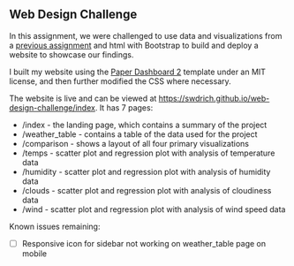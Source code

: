## Web Design Challenge

In this assignment, we were challenged to use data and visualizations
from a [previous assignment](https://github.com/swdrich/python-api-challenge) and html with Bootstrap to build and deploy a website to showcase our findings. 

I built my website using the [Paper Dashboard 2](https://demos.creative-tim.com/paper-dashboard/docs/1.0/getting-started/introduction.html) template under an MIT license, and then further modified the CSS where necessary. 

The website is live and can be viewed at https://swdrich.github.io/web-design-challenge/index. It has 7 pages:

* /index - the landing page, which contains a summary of the project
* /weather_table - contains a table of the data used for the project
* /comparison - shows a layout of all four primary visualizations
* /temps - scatter plot and regression plot with analysis of        temperature data
* /humidity - scatter plot and regression plot with analysis of humidity data
* /clouds - scatter plot and regression plot with analysis of cloudiness data
* /wind - scatter plot and regression plot with analysis of wind speed data

Known issues remaining:
- [ ] Responsive icon for sidebar not working on weather_table page on mobile
